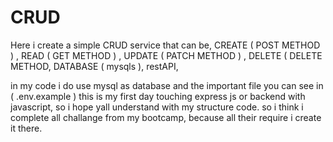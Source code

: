 # CRUD
Here i create a simple CRUD service that can be, 
CREATE ( POST METHOD ) , 
READ ( GET METHOD ) ,
UPDATE ( PATCH METHOD ) ,
DELETE ( DELETE METHOD,
DATABASE ( mysqls ),
restAPI,

in my code i do use mysql as database and the important file you can see in ( .env.example )
this is my first day touching express js or backend with javascript, so i hope yall understand with my structure code.
so i think i complete all challange from my bootcamp, because all their require i create it there.
